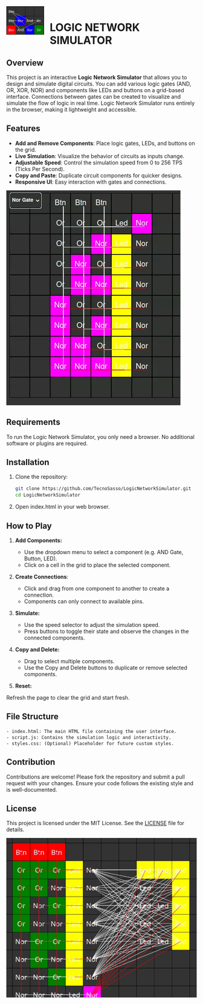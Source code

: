 <img width="100" align="left" style="float: left; margin: 0 15px 0 0;" alt="Full Adder" src="https://raw.githubusercontent.com/TecnoSasso/LogicNetworkSimulator/main/img/logo.png">

LOGIC NETWORK SIMULATOR
=

## Overview

This project is an interactive **Logic Network Simulator** that allows you to design and simulate digital circuits. You can add various logic gates (AND, OR, XOR, NOR) and components like LEDs and buttons on a grid-based interface. Connections between gates can be created to visualize and simulate the flow of logic in real time. Logic Network Simulator runs entirely in the browser, making it lightweight and accessible.

## Features

- **Add and Remove Components**: Place logic gates, LEDs, and buttons on the grid.
- **Live Simulation**: Visualize the behavior of circuits as inputs change.
- **Adjustable Speed**: Control the simulation speed from 0 to 256 TPS (Ticks Per Second).
- **Copy and Paste**: Duplicate circuit components for quicker designs.
- **Responsive UI**: Easy interaction with gates and connections.


<img alt="Decoder" src="https://raw.githubusercontent.com/TecnoSasso/LogicNetworkSimulator/main/img/decoder.png">


## Requirements

To run the Logic Network Simulator, you only need a browser. No additional software or plugins are required.

## Installation

1. Clone the repository:
   ```bash
   git clone https://github.com/TecnoSasso/LogicNetworkSimulator.git
   cd LogicNetworkSimulator
   ```
2. Open index.html in your web browser.

## How to Play

1. **Add Components:**

    - Use the dropdown menu to select a component (e.g. AND Gate, Button, LED).
    - Click on a cell in the grid to place the selected component.

2. **Create Connections**:

    - Click and drag from one component to another to create a connection.
    - Components can only connect to available pins.

3. **Simulate:**

    - Use the speed selector to adjust the simulation speed.
    - Press buttons to toggle their state and observe the changes in the connected components.

4. **Copy and Delete:**

    - Drag to select multiple components.
    - Use the Copy and Delete buttons to duplicate or remove selected components.

5. **Reset:**

Refresh the page to clear the grid and start fresh.
## File Structure
    - index.html: The main HTML file containing the user interface.
    - script.js: Contains the simulation logic and interactivity.
    - styles.css: (Optional) Placeholder for future custom styles.
## Contribution
Contributions are welcome! Please fork the repository and submit a pull request with your changes. Ensure your code follows the existing style and is well-documented.

## License
This project is licensed under the MIT License. See the [LICENSE](license) file for details.

<img alt="Seven Segment Display" src="https://raw.githubusercontent.com/TecnoSasso/LogicNetworkSimulator/main/img/seven_segment_display.png">

